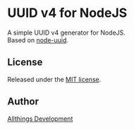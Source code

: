 # UUID v4 for NodeJS
A simple UUID v4 generator for NodeJS.  
Based on [node-uuid](https://github.com/kelektiv/node-uuid).

## License
Released under the [MIT license](https://opensource.org/licenses/MIT).

## Author
[Allthings Development](https://github.com/allthings)
